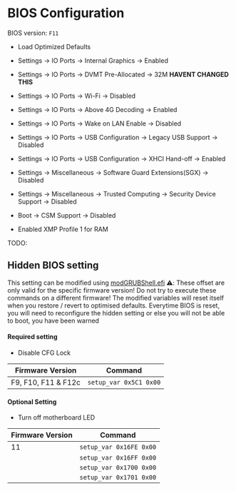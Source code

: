 # BIOS Configuration

BIOS version: `F11`

- Load Optimized Defaults
- Settings -> IO Ports -> Internal Graphics -> Enabled
- Settings -> IO Ports -> DVMT Pre-Allocated -> 32M **HAVENT CHANGED THIS**
- Settings -> IO Ports -> Wi-Fi -> Disabled
- Settings -> IO Ports -> Above 4G Decoding -> Enabled
- Settings -> IO Ports -> Wake on LAN Enable -> Disabled
- Settings -> IO Ports -> USB Configuration -> Legacy USB Support -> Disabled
- Settings -> IO Ports -> USB Configuration -> XHCI Hand-off -> Enabled
- Settings -> Miscellaneous -> Software Guard Extensions(SGX) -> Disabled
- Settings -> Miscellaneous -> Trusted Computing -> Security Device Support -> Disabled
- Boot -> CSM Support -> Disabled

- Enabled XMP Profile 1 for RAM

TODO:
## Hidden BIOS setting
This setting can be modified using [modGRUBShell.efi](https://github.com/datasone/grub-mod-setup_var/releases/download/1.1/modGRUBShell.efi)
⚠️: These offset are only valid for the specific firmware version! Do not try to execute these commands on a different firmware! 
The modified variables will reset itself when you restore / revert to optimised defaults. 
Everytime BIOS is reset, you will need to reconfigure the hidden setting or else you will not be able to boot, you have been warned

#### Required setting
- Disable CFG Lock

| Firmware Version | Command              |
|------------------|----------------------|
| F9, F10, F11 & F12c         |`setup_var 0x5C1 0x00`|

#### Optional Setting
- Turn off motherboard LED

| Firmware Version | Command               |
|------------------|-----------------------|
| 11               |`setup_var 0x16FE 0x00`|
|                  |`setup_var 0x16FF 0x00`|
|                  |`setup_var 0x1700 0x00`|
|                  |`setup_var 0x1701 0x00`|
